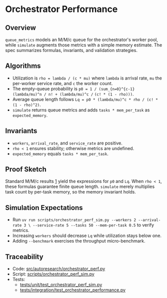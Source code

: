 # Orchestrator Performance

## Overview

`queue_metrics` models an M/M/c queue for the orchestrator's worker pool, while
`simulate` augments those metrics with a simple memory estimate. The spec
summarizes formulas, invariants, and validation strategies.

## Algorithms

- Utilization is `rho = lambda / (c * mu)` where `lambda` is arrival rate,
  `mu` the per-worker service rate, and `c` the worker count.
- The empty-queue probability is
  `p0 = 1 / (sum_{n=0}^{c-1} (lambda/mu)^n / n! + (lambda/mu)^c /`
  `(c! * (1 - rho)))`.
- Average queue length follows
  `Lq = p0 * (lambda/mu)^c * rho / (c! * (1 - rho)^2)`.
- `simulate` returns queue metrics and adds `tasks * mem_per_task` as
  `expected_memory`.

## Invariants

- `workers`, `arrival_rate`, and `service_rate` are positive.
- `rho < 1` ensures stability; otherwise metrics are undefined.
- `expected_memory` equals `tasks * mem_per_task`.

## Proof Sketch

Standard M/M/c results [1] yield the expressions for `p0` and `Lq`. When
`rho < 1`, these formulas guarantee finite queue length. `simulate` merely
multiplies task count by per-task memory, so the memory invariant holds.

## Simulation Expectations

- Run `uv run scripts/orchestrator_perf_sim.py --workers 2 --arrival-rate 3 \
  --service-rate 5 --tasks 50 --mem-per-task 0.5` to verify metrics.
- Increasing `workers` should decrease `Lq` while utilization stays below one.
- Adding `--benchmark` exercises the throughput micro-benchmark.

## Traceability

- Code: [src/autoresearch/orchestrator_perf.py][m1]
- Script: [scripts/orchestrator_perf_sim.py][m2]
- Tests:
  - [tests/unit/test_orchestrator_perf_sim.py][t1]
  - [tests/integration/test_orchestrator_performance.py][t2]

[1]: https://en.wikipedia.org/wiki/M/M/c_queue
[m1]: ../../src/autoresearch/orchestrator_perf.py
[m2]: ../../scripts/orchestrator_perf_sim.py
[t1]: ../../tests/unit/test_orchestrator_perf_sim.py
[t2]: ../../tests/integration/test_orchestrator_performance.py
